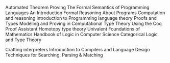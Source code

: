
Automated Theorem Proving
The Formal Semantics of Programming Languages An Introduction
Formal Reasoning About Programs
Computation and reasoning
introduction to Programming language theory 
Proofs and Types
Modeling and Proving in Computational Type Theory Using the Coq Proof Assistant
Homotopy type theory Univalent Foundations of Mathematics 
Handbook of Logic in Computer Science
Categorical Logic and Type Theory

Crafting interpreters
Introduction to Compilers and Language Design
Techniques for Searching, Parsing & Matching  

